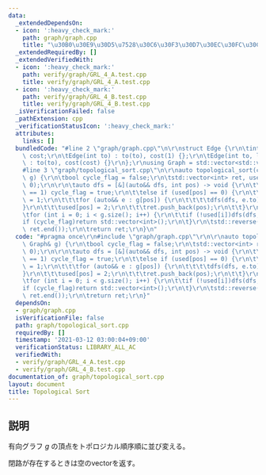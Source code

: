 ```yaml
---
data:
  _extendedDependsOn:
  - icon: ':heavy_check_mark:'
    path: graph/graph.cpp
    title: "\u30B0\u30E9\u30D5\u7528\u30C6\u30F3\u30D7\u30EC\u30FC\u30C8"
  _extendedRequiredBy: []
  _extendedVerifiedWith:
  - icon: ':heavy_check_mark:'
    path: verify/graph/GRL_4_A.test.cpp
    title: verify/graph/GRL_4_A.test.cpp
  - icon: ':heavy_check_mark:'
    path: verify/graph/GRL_4_B.test.cpp
    title: verify/graph/GRL_4_B.test.cpp
  _isVerificationFailed: false
  _pathExtension: cpp
  _verificationStatusIcon: ':heavy_check_mark:'
  attributes:
    links: []
  bundledCode: "#line 2 \"graph/graph.cpp\"\n\r\nstruct Edge {\r\n\tint to; long long\
    \ cost;\r\n\tEdge(int to) : to(to), cost(1) {};\r\n\tEdge(int to, long long cost)\
    \ : to(to), cost(cost) {}\r\n};\r\nusing Graph = std::vector<std::vector<Edge>>;\n\
    #line 3 \"graph/topological_sort.cpp\"\n\r\nauto topological_sort(const Graph&\
    \ g) {\r\n\tbool cycle_flag = false;\r\n\tstd::vector<int> ret, used(g.size(),\
    \ 0);\r\n\r\n\tauto dfs = [&](auto&& dfs, int pos) -> void {\r\n\t\tif (used[pos]\
    \ == 1) cycle_flag = true;\r\n\t\telse if (used[pos] == 0) {\r\n\t\t\tused[pos]\
    \ = 1;\r\n\t\t\tfor (auto&& e : g[pos]) {\r\n\t\t\t\tdfs(dfs, e.to);\r\n\t\t\t\
    }\r\n\t\t\tused[pos] = 2;\r\n\t\t\tret.push_back(pos);\r\n\t\t}\r\n\t};\r\n\r\n\
    \tfor (int i = 0; i < g.size(); i++) {\r\n\t\tif (!used[i])dfs(dfs, i);\r\n\t\t\
    if (cycle_flag)return std::vector<int>();\r\n\t}\r\n\tstd::reverse(ret.begin(),\
    \ ret.end());\r\n\treturn ret;\r\n}\n"
  code: "#pragma once\r\n#include \"graph/graph.cpp\"\r\n\r\nauto topological_sort(const\
    \ Graph& g) {\r\n\tbool cycle_flag = false;\r\n\tstd::vector<int> ret, used(g.size(),\
    \ 0);\r\n\r\n\tauto dfs = [&](auto&& dfs, int pos) -> void {\r\n\t\tif (used[pos]\
    \ == 1) cycle_flag = true;\r\n\t\telse if (used[pos] == 0) {\r\n\t\t\tused[pos]\
    \ = 1;\r\n\t\t\tfor (auto&& e : g[pos]) {\r\n\t\t\t\tdfs(dfs, e.to);\r\n\t\t\t\
    }\r\n\t\t\tused[pos] = 2;\r\n\t\t\tret.push_back(pos);\r\n\t\t}\r\n\t};\r\n\r\n\
    \tfor (int i = 0; i < g.size(); i++) {\r\n\t\tif (!used[i])dfs(dfs, i);\r\n\t\t\
    if (cycle_flag)return std::vector<int>();\r\n\t}\r\n\tstd::reverse(ret.begin(),\
    \ ret.end());\r\n\treturn ret;\r\n}"
  dependsOn:
  - graph/graph.cpp
  isVerificationFile: false
  path: graph/topological_sort.cpp
  requiredBy: []
  timestamp: '2021-03-12 03:00:04+09:00'
  verificationStatus: LIBRARY_ALL_AC
  verifiedWith:
  - verify/graph/GRL_4_A.test.cpp
  - verify/graph/GRL_4_B.test.cpp
documentation_of: graph/topological_sort.cpp
layout: document
title: Topological Sort
---
```


## 説明
有向グラフ $g$ の頂点をトポロジカル順序順に並び変える。

閉路が存在するときは空のvectorを返す。